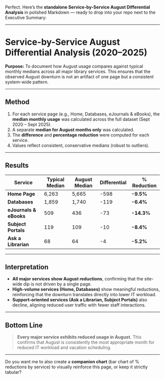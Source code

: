 Perfect. Here’s the **standalone Service-by-Service August Differential Analysis** in polished Markdown — ready to drop into your repo next to the Executive Summary:

---

# Service-by-Service August Differential Analysis (2020–2025)

**Purpose:** To document how August usage compares against typical monthly medians across all major library services. This ensures that the observed August downturn is not an artifact of one page but a consistent system-wide pattern.

---

## Method

1. For each service page (e.g., Home, Databases, eJournals & eBooks), the **median monthly usage** was calculated across the full dataset (Sept 2020 – Sept 2025).
2. A separate **median for August months only** was calculated.
3. The **difference** and **percentage reduction** were computed for each service.
4. Values reflect consistent, conservative medians (robust to outliers).

---

## Results

| Service                | Typical Median | August Median | Differential | % Reduction |
| ---------------------- | -------------- | ------------- | ------------ | ----------- |
| **Home Page**          | 6,263          | 5,665         | -598         | **-9.5%**   |
| **Databases**          | 1,859          | 1,740         | -119         | **-6.4%**   |
| **eJournals & eBooks** | 509            | 436           | -73          | **-14.3%**  |
| **Subject Portals**    | 119            | 109           | -10          | **-8.4%**   |
| **Ask a Librarian**    | 68             | 64            | -4           | **-5.2%**   |

---

## Interpretation

* **All major services show August reductions**, confirming that the site-wide dip is not driven by a single page.
* **High-volume services (Home, Databases)** show meaningful reductions, reinforcing that the downturn translates directly into lower IT workload.
* **Support-oriented services (Ask a Librarian, Subject Portals)** also decline, aligning reduced user traffic with fewer staff interactions.

---

## Bottom Line

> **Every major service exhibits reduced usage in August.**
> This confirms that August is consistently the most appropriate month for reduced IT workload and vacation scheduling.

---

Do you want me to also create a **companion chart** (bar chart of % reductions by service) to visually reinforce this page, or keep it strictly tabular?
